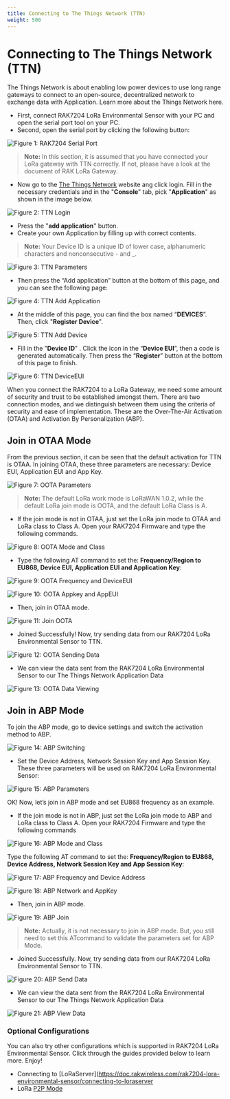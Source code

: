 ```yaml
---
title: Connecting to The Things Network (TTN)
weight: 500
---
```

# Connecting to The Things Network (TTN)

The Things Network is about enabling low power devices to use long range gateways to connect to an open-source, decentralized network to exchange data with Application. Learn more about the Things Network here.

* First, connect RAK7204 LoRa Environmental Sensor with your PC and open the serial port tool on your PC.
* Second, open the serial port by clicking the following button: 

![Figure 1: RAK7204 Serial Port](images/serialportttn.png)

>**Note:** In this section, it is assumed that you have connected your LoRa gateway with TTN correctly. If not, please have a look  at the document of RAK LoRa Gateway.

* Now go to the [The Things Network](https://www.thethingsnetwork.org/) website ang click login. Fill in the necessary credentials and in the "**Console**" tab, pick "**Application**" as shown in the image below.

![Figure 2: TTN Login](images/ttnlogin.jpg)

* Press the "**add application**" button.
* Create your own Application by filling up with correct contents.
>**Note:** Your Device ID is a unique ID of lower case, alphanumeric characters and nonconsecutive - and _.

![Figure 3: TTN Parameters](images/ttnparamaters.jpg)

* Then press the “Add application” button at the bottom of this page, and you can see the following page: 

![Figure 4: TTN Add Application](images/addapplication.jpg)

* At the middle of this page, you can find the box named “**DEVICES**”. Then, click "**Register Device**". 

![Figure 5: TTN Add Device](images/adddevice.jpg)

* Fill in the "**Device ID**" . Click the icon in the “**Device EUI**”, then a code is generated automatically. Then press the “**Register**” button at the bottom of this page to finish.

![Figure 6: TTN DeviceEUI](images/deviceEUI.jpg)


When you connect the RAK7204 to a LoRa Gateway, we need some amount of security and trust to be established amongst them. There are two connection modes, and we distinguish between them using the criteria of security and ease of implementation. These are the Over-The-Air Activation (OTAA) and Activation By Personalization (ABP).

## Join in OTAA Mode

From the previous section, it can be seen that the default activation for TTN is OTAA. In joining OTAA, these three parameters are necessary: Device EUI, Application EUI and App Key.

![Figure 7: OOTA Parameters](images/ootaparameters.jpg)

>**Note:** The default LoRa work mode is LoRaWAN 1.0.2, while the default LoRa join mode is OOTA, and the default LoRa Class is A.

* If the join mode is not in OTAA, just set the LoRa join mode to OTAA and LoRa class to Class A. Open your RAK7204 Firmware and type the following commands.

![Figure 8: OOTA Mode and Class](images/ootamodeandclass.jpg)

* Type the following AT command to set the: **Frequency/Region to EU868, Device EUI, Application EUI and Application Key**:

![Figure 9: OOTA Frequency and DeviceEUI](images/ootafrequencyanddeviceeui.jpg)

![Figure 10: OOTA Appkey and AppEUI](images/ootaappkeyappeui.jpg)

* Then, join in OTAA mode.

![Figure 11: Join OOTA](images/joinoota.jpg)

* Joined Successfully! Now, try sending data from our RAK7204 LoRa Environmental Sensor to TTN.

![Figure 12: OOTA Sending Data](images/ootasendingdata.jpg)

* We can view the data sent from the RAK7204 LoRa Environmental Sensor to our The Things Network Application Data

![Figure 13: OOTA Data Viewing](images/ootadataviewing.jpg)

## Join in ABP Mode

To join the ABP mode, go to device settings and switch the activation method to ABP.

![Figure 14: ABP Switching](images/abpswitching.jpg)

* Set the Device Address, Network Session Key and App Session Key. These three parameters will be used on RAK7204 LoRa Environmental Sensor:

![Figure 15: ABP Parameters](images/abpparameters.jpg)

OK! Now, let’s join in ABP mode and set EU868 frequency as an example.

* If the join mode is not in ABP, just set the LoRa join mode to ABP and LoRa class to Class A. Open your RAK7204 Firmware and type the following commands

![Figure 16: ABP Mode and Class](images/abpmodeclass.jpg)

Type the following AT command to set the: **Frequency/Region to EU868, Device Address, Network Session Key and App Session Key**:

![Figure 17: ABP Frequency and Device Address](images/abpfreqanddevadd.jpg)

![Figure 18: ABP Network and AppKey](images/abpnetworkandapplicationkey.jpg)

* Then, join in ABP mode.

![Figure 19: ABP Join](images/abpjoin.jpg)

>**Note:** Actually, it is not necessary to join in ABP mode. But, you still need to set this ATcommand to validate the parameters set for ABP Mode.

* Joined Successfully. Now, try sending data from our RAK7204 LoRa Environmental Sensor to TTN.

![Figure 20: ABP Send Data](images/abpsend.jpg)

* We can view the data sent from the RAK7204 LoRa Environmental Sensor to our The Things Network Application Data

![Figure 21: ABP View Data](images/abpdataview.jpg)

### Optional Configurations
You can also try other configurations which is supported in RAK7204 LoRa Environmental Sensor. Click through the guides provided below to learn more. Enjoy!
* Connecting to [LoRaServer](https://doc.rakwireless.com/rak7204-lora-environmental-sensor/connecting-to-loraserver
* LoRa [P2P Mode](https://doc.rakwireless.com/rak7204-lora-environmental-sensor/lorap2p-mode)
